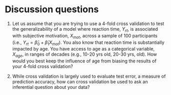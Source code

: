 # Discussion questions

1. Let us assume that you are trying to use a 4-fold cross validation to test the generalizability of a model where reaction time, $Y_{rt}$, is associated with subjective motivation, $X_{mot}$, across a sample of 100 participants (i.e., $Y_{rt}= \hat{\beta}_0+ \hat{\beta}_1 X_{mot}$). You also know that reaction time is substantially impacted by age. You have access to age as a categorical variable, $X_{age}$, in ranges of decades (e.g., 10-20 yrs old, 20-30 yrs, old). How would you best keep the influence of age from biasing the results of your 4-fold cross validation?

2. While cross validation is largely used to evaluate test error, a measure of prediction accuracy, how can cross validation be used to ask an inferential question about your data?
